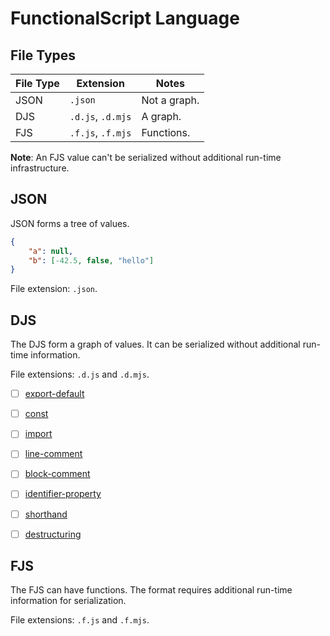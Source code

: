 # FunctionalScript Language

## File Types

|File Type|Extension        |Notes       |
|---------|-----------------|------------|
|JSON     |`.json`          |Not a graph.|
|DJS      |`.d.js`, `.d.mjs`|A graph.    |
|FJS      |`.f.js`, `.f.mjs`|Functions.  |

**Note**: An FJS value can't be serialized without additional run-time infrastructure.

## JSON

JSON forms a tree of values.

```json
{
    "a": null,
    "b": [-42.5, false, "hello"]
}
```

File extension: `.json`.

## DJS

The DJS form a graph of values. It can be serialized without additional run-time information.

File extensions: `.d.js` and `.d.mjs`.

- [ ] [export-default](export-default.md)
- [ ] [const](const.md)
- [ ] [import](import.md)

- [ ] [line-comment](line-comment.md)
- [ ] [block-comment](block-comment.md)
- [ ] [identifier-property](identifier-property)
- [ ] [shorthand](shorthand.md)
- [ ] [destructuring](destructuring.md)

## FJS

The FJS can have functions. The format requires additional run-time information for serialization.

File extensions: `.f.js` and `.f.mjs`.
